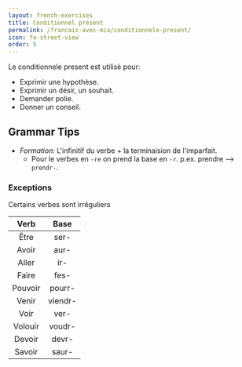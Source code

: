 ```yaml
---
layout: french-exercises
title: Conditionnel présent
permalink: /francais-avec-mia/conditionnele-present/
icon: fa-street-view
order: 5
---
```


Le conditionnele present est utilisè pour:

- Exprimir une hypothèse.
- Exprimir un désir, un souhait.
- Demander polie.
- Donner un conseil.

## Grammar Tips

- *Formation:* L'infinitif du verbe + la terminaision de l'imparfait.
    - Pour le verbes en `-re` on prend la base en `-r`. p.ex. prendre --> `prendr-`. 

### Exceptions

Certains verbes sont irrêguliers

| Verb | Base |
|:-------:|:-------:|
| Être | ser- |
| Avoir | aur- |
| Aller | ir- |
| Faire | fes- |
| Pouvoir | pourr- |
| Venir | viendr- |
| Voir | ver- |
| Volouir | voudr- |
| Devoir | devr- |
| Savoir | saur- |
